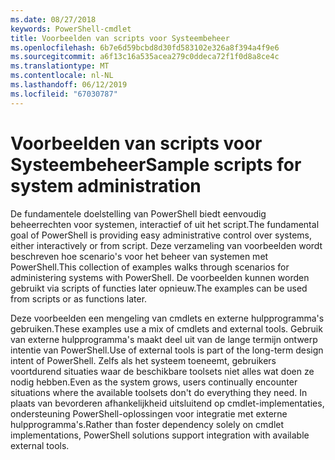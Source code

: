 ```yaml
---
ms.date: 08/27/2018
keywords: PowerShell-cmdlet
title: Voorbeelden van scripts voor Systeembeheer
ms.openlocfilehash: 6b7e6d59bcbd8d30fd583102e326a8f394a4f9e6
ms.sourcegitcommit: a6f13c16a535acea279c0ddeca72f1f0d8a8ce4c
ms.translationtype: MT
ms.contentlocale: nl-NL
ms.lasthandoff: 06/12/2019
ms.locfileid: "67030787"
---
```

# <a name="sample-scripts-for-system-administration"></a><span data-ttu-id="2f15a-103">Voorbeelden van scripts voor Systeembeheer</span><span class="sxs-lookup"><span data-stu-id="2f15a-103">Sample scripts for system administration</span></span>

<span data-ttu-id="2f15a-104">De fundamentele doelstelling van PowerShell biedt eenvoudig beheerrechten voor systemen, interactief of uit het script.</span><span class="sxs-lookup"><span data-stu-id="2f15a-104">The fundamental goal of PowerShell is providing easy administrative control over systems, either interactively or from script.</span></span> <span data-ttu-id="2f15a-105">Deze verzameling van voorbeelden wordt beschreven hoe scenario's voor het beheer van systemen met PowerShell.</span><span class="sxs-lookup"><span data-stu-id="2f15a-105">This collection of examples walks through scenarios for administering systems with PowerShell.</span></span> <span data-ttu-id="2f15a-106">De voorbeelden kunnen worden gebruikt via scripts of functies later opnieuw.</span><span class="sxs-lookup"><span data-stu-id="2f15a-106">The examples can be used from scripts or as functions later.</span></span>

<span data-ttu-id="2f15a-107">Deze voorbeelden een mengeling van cmdlets en externe hulpprogramma's gebruiken.</span><span class="sxs-lookup"><span data-stu-id="2f15a-107">These examples use a mix of cmdlets and external tools.</span></span> <span data-ttu-id="2f15a-108">Gebruik van externe hulpprogramma's maakt deel uit van de lange termijn ontwerp intentie van PowerShell.</span><span class="sxs-lookup"><span data-stu-id="2f15a-108">Use of external tools is part of the long-term design intent of PowerShell.</span></span> <span data-ttu-id="2f15a-109">Zelfs als het systeem toeneemt, gebruikers voortdurend situaties waar de beschikbare toolsets niet alles wat doen ze nodig hebben.</span><span class="sxs-lookup"><span data-stu-id="2f15a-109">Even as the system grows, users continually encounter situations where the available toolsets don't do everything they need.</span></span> <span data-ttu-id="2f15a-110">In plaats van bevorderen afhankelijkheid uitsluitend op cmdlet-implementaties, ondersteuning PowerShell-oplossingen voor integratie met externe hulpprogramma's.</span><span class="sxs-lookup"><span data-stu-id="2f15a-110">Rather than foster dependency solely on cmdlet implementations, PowerShell solutions support integration with available external tools.</span></span>
